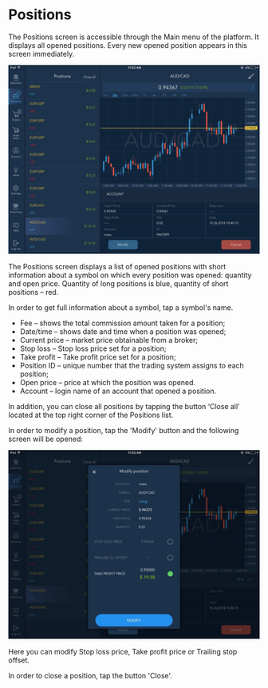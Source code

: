 # Positions

The Positions screen is accessible through the Main menu of the platform. It displays all opened positions. Every new opened position appears in this screen immediately.

![](../../../.gitbook/assets/1%20%282%29.PNG)


The Positions screen displays a list of opened positions with short information about a symbol on which every position was opened: quantity and open price. Quantity of long positions is blue, quantity of short positions – red.

In order to get full information about a symbol, tap a symbol's name.

* Fee – shows the total commission amount taken for a position;
* Date/time – shows date and time when a position was opened;
* Current price – market price obtainable from a broker;
* Stop loss – Stop loss price set for a position;
* Take profit – Take profit price set for a position;
* Position ID – unique number that the trading system assigns to each position;
* Open price – price at which the position was opened.
* Account – login name of an account that opened a position.

In addition, you can close all positions by tapping the button ‘Close all’ located at the top right corner of the Positions list.

In order to modify a position, tap the 'Modify' button and the following screen will be opened:

![](../../../.gitbook/assets/2%20%281%29.PNG)


Here you can modify Stop loss price, Take profit price or Trailing stop offset.

In order to close a position, tap the button 'Close'.


